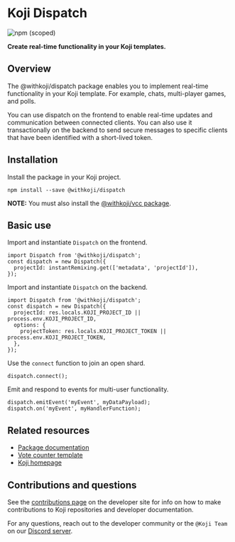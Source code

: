 # Koji Dispatch
![npm (scoped)](https://img.shields.io/npm/v/@withkoji/dispatch?color=green&style=flat-square)

**Create real-time functionality in your Koji templates.**

## Overview

The @withkoji/dispatch package enables you to implement real-time functionality in your Koji template. For example, chats, multi-player games, and polls.

You can use dispatch on the frontend to enable real-time updates and communication between connected clients. You can also use it transactionally on the backend to send secure messages to specific clients that have been identified with a short-lived token.

## Installation

Install the package in your Koji project.

```
npm install --save @withkoji/dispatch
```

**NOTE:** You must also install the [@withkoji/vcc package](https://developer.withkoji.com/reference/packages/withkoji-vcc-package).

## Basic use

Import and instantiate `Dispatch` on the frontend.

```
import Dispatch from '@withkoji/dispatch';
const dispatch = new Dispatch({
  projectId: instantRemixing.get(['metadata', 'projectId']),
});
```

Import and instantiate `Dispatch` on the backend.

```
import Dispatch from '@withkoji/dispatch';
const dispatch = new Dispatch({
  projectId: res.locals.KOJI_PROJECT_ID || process.env.KOJI_PROJECT_ID,
  options: {
    projectToken: res.locals.KOJI_PROJECT_TOKEN || process.env.KOJI_PROJECT_TOKEN,
  },
});
```

Use the `connect` function to join an open shard.
```
dispatch.connect();
```

Emit and respond to events for multi-user functionality.
```
dispatch.emitEvent('myEvent', myDataPayload);
dispatch.on('myEvent', myHandlerFunction);
```

## Related resources

* [Package documentation](https://developer.withkoji.com/reference/packages/withkoji-dispatch-package)
* [Vote counter template](http://developer.withkoji.com/docs/blueprints/vote-counter-blueprint)
* [Koji homepage](http://withkoji.com/)

## Contributions and questions

See the [contributions page](https://developer.withkoji.com/docs/about/contribute-koji-developers) on the developer site for info on how to make contributions to Koji repositories and developer documentation.

For any questions, reach out to the developer community or the `@Koji Team` on our [Discord server](https://discord.com/invite/9egkTWf4ec).
